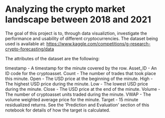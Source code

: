 # Analyzing the crypto market landscape between 2018 and 2021

The goal of this project is to, through data visualiztion, investigate the performance and usability of different cryptocurrencies. 
The dataset being used is available at:
https://www.kaggle.com/competitions/g-research-crypto-forecasting/data

The attributes of the dataset are the following:

timestamp - A timestamp for the minute covered by the row.
Asset_ID - An ID code for the cryptoasset.
Count - The number of trades that took place this minute.
Open - The USD price at the beginning of the minute.
High - The highest USD price during the minute.
Low - The lowest USD price during the minute.
Close - The USD price at the end of the minute.
Volume - The number of cryptoasset units traded during the minute.
VWAP - The volume weighted average price for the minute.
Target - 15 minute residualized returns. See the 'Prediction and Evaluation' section of this notebook for details of how the target is calculated.
